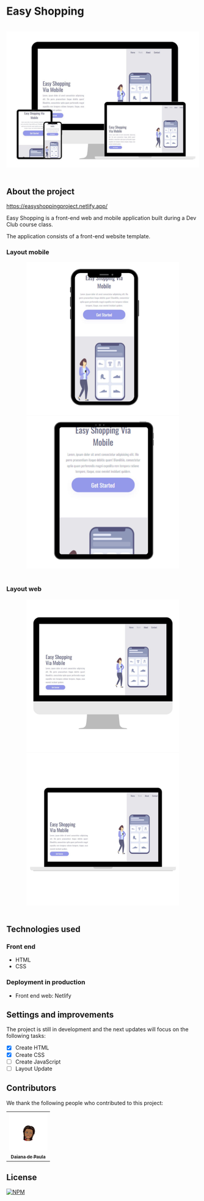 # Easy Shopping

<br>
<div align="center">
  <img src="./assets/print/stand.jpg" alt="stand-img" width="600px">
</div> 
<br>

## About the project

https://easyshoppingproject.netlify.app/

Easy Shopping is a front-end web and mobile application built during a Dev Club course class.

The application consists of a front-end website template.


### Layout mobile

<div align="center">
  <img src="./assets/print/mobile.jpg" alt="mobile-img" width="400px">
  <img src="./assets/print/tablet.jpg" alt="tablet-img" width="400px">
</div>  
<br>

### Layout web
  
<div align="center">
  <img src="./assets/print/desktop.jpg" alt="desktop-img" width="400px">
  <img src="./assets/print/notebook.jpg" alt="notebook-img" width="400px">
</div>  
<br>


## Technologies used

### Front end
- HTML
- CSS

### Deployment in production
- Front end web: Netlify

## Settings and improvements

The project is still in development and the next updates will focus on the following tasks:

- [x] Create HTML
- [x] Create CSS
- [ ] Create JavaScript
- [ ] Layout Update

## Contributors

We thank the following people who contributed to this project:

<table>
  <tr>
    <td align="center">
      <a href="#">
        <img src="https://github.com/daianaadepaula/daianaadepaula/blob/master/assets/daianaanimacaopiscadinhasemcirculo.png" width="100px;" alt="Foto da Daiana de Paula no GitHub"/><br>
        <sub>
          <b>Daiana de Paula</b>
        </sub>
      </a>
    </td>
    
</table>

## License

[![NPM](https://img.shields.io/npm/l/react)](https://github.com/daianaadepaula/easy-shopping-project-htmlcss/blob/master/LICENSE) 

<br>

